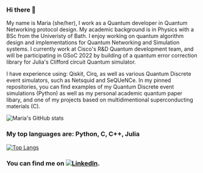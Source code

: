 ### Hi there 👋
My name is Maria (she/her), I work as a Quantum developer in Quantum Networking protocol design. My academic background is in Physics with a BSc from the Univeristy of Bath. I enjoy working on quantum algorithm design and implementations for Quantum Networking and Simulation systems. I currently work at Cisco's R&D Quantum development team, and will be participating in GSoC 2022 by building of a quantum error correction library for Julia's Clifford circuit Quantum simulator.

I have experience using: Qiskit, Cirq, as well as various Quantum Discrete event simulators, such as Netsquid and SeQUeNCe. In my pinned repositories, you can find examples of my Quantum Discrete event simulations (Python) as well as my personal academic quantum paper libary, and one of my projects based on multidimentional superconducting materials (C).

![Maria's GitHub stats](https://github-readme-stats.vercel.app/api?username=mgg39&count_private=true&show_icons=true&theme=radical&hide=prs,contribs)

### My top languages are: Python, C, C++, Julia
[![Top Langs](https://github-readme-stats.vercel.app/api/top-langs/?username=cm2435&layout=compact&langs_count=4)](https://github.com/anuraghazra/github-readme-stats)

<!-- Actual text -->

### You can find me on [![LinkedIn][1.2]][1].

<!-- Icons -->

[1.2]: https://raw.githubusercontent.com/MartinHeinz/MartinHeinz/master/linkedin-3-16.png (LinkedIn icon without padding)

<!-- Links to your social media accounts -->

[1]: https://www.linkedin.com/in/maria-gragera-garces/

<!--
**cm2435/cm2435** is a ✨ _special_ ✨ repository because its `README.md` (this file) appears on your GitHub profile.

Here are some ideas to get you started:

- 🔭 I’m currently working on ...
- 🌱 I’m currently learning ...
- 👯 I’m looking to collaborate on ...
- 🤔 I’m looking for help with ...
- 💬 Ask me about ...
- 📫 How to reach me: ...
- 😄 Pronouns: ...
- ⚡ Fun fact: ...
-->
